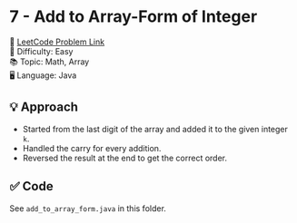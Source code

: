 # 7 - Add to Array-Form of Integer

🔗 [LeetCode Problem Link](https://leetcode.com/problems/add-to-array-form-of-integer/)  
📌 Difficulty: Easy  
📚 Topic: Math, Array  
🖥️ Language: Java

## 💡 Approach
- Started from the last digit of the array and added it to the given integer `k`.
- Handled the carry for every addition.
- Reversed the result at the end to get the correct order.

## ✅ Code
See `add_to_array_form.java` in this folder.
